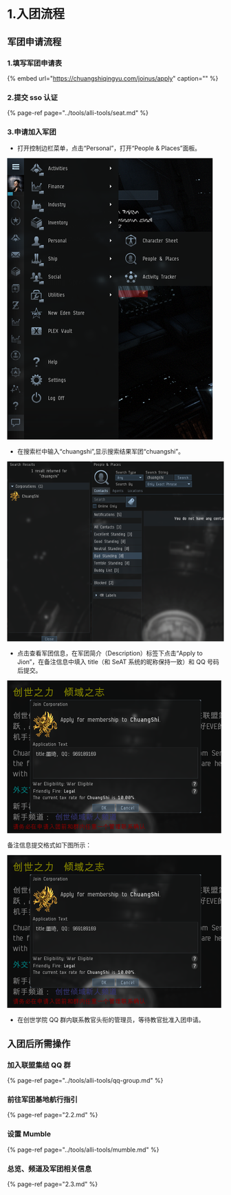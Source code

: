 # 1.入团流程

## 军团申请流程

### 1.填写军团申请表

{% embed url="https://chuangshiqingyu.com/joinus/apply" caption="" %}

### 2.提交 sso 认证

{% page-ref page="../tools/alli-tools/seat.md" %}

### 3.申请加入军团

* 打开控制边栏菜单，点击“Personal”，打开“People & Places”面板。

![](../.gitbook/assets/1583815953760-69789ea98a0ae809.png)

* 在搜索栏中输入“chuangshi”,显示搜索结果军团“chuangshi”。

![](../.gitbook/assets/1583815953761-ad2c266ad6c6c173.png)

* 点击查看军团信息，在军团简介（Description）标签下点击“Apply to Jion”，在备注信息中填入 title（和 SeAT 系统的昵称保持一致）和 QQ 号码后提交。

![](../.gitbook/assets/1583815953761-b964cdafc1a60513.png)

备注信息提交格式如下图所示：

![](../.gitbook/assets/image%20%282%29.png)

* 在创世学院 QQ 群内联系教官头衔的管理员，等待教官批准入团申请。

## 入团后所需操作

### 加入联盟集结 QQ 群

{% page-ref page="../tools/alli-tools/qq-group.md" %}

### 前往军团基地航行指引

{% page-ref page="2.2.md" %}

### 设置 Mumble

{% page-ref page="../tools/alli-tools/mumble.md" %}

### 总览、频道及军团相关信息

{% page-ref page="2.3.md" %}

